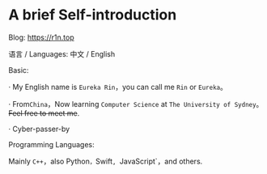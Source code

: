 # A brief Self-introduction

Blog: https://r1n.top

语言 / Languages: 中文 / English

Basic:

· My English name is `Eureka Rin`，you can call me `Rin` or `Eureka`。

· From`China`，Now learning `Computer Science` at `The University of Sydney`。~~Feel free to meet me~~.

· Cyber-passer-by

Programming Languages:

Mainly `C++`，also Python`，`Swift`, `JavaScript`，and others.
